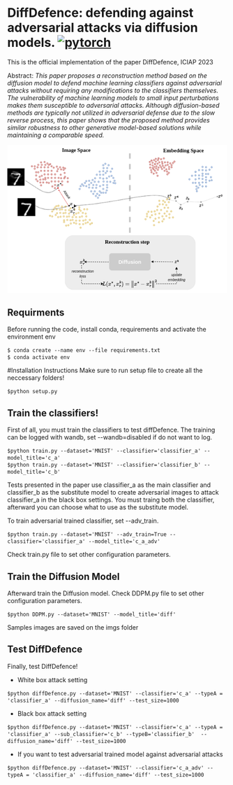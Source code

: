 # DiffDefence: defending against adversarial attacks via diffusion models. [![pytorch](https://img.shields.io/badge/PyTorch-1.12.0-EE4C2C.svg?style=flat&logo=pytorch)](https://pytorch.org)


This is the official implementation of the paper DiffDefence, ICIAP 2023

Abstract: *This paper proposes a reconstruction method based on the diffusion model to defend machine learning classifiers against adversarial attacks without requiring any modifications to the classifiers themselves. The vulnerability of machine learning models to small input perturbations makes them susceptible to adversarial attacks. Although diffusion-based methods are typically not utilized in adversarial defense due to the slow reverse process, this paper shows that the proposed method provides similar robustness to other generative model-based solutions while maintaining a comparable speed.*

![Alt text](./imgs/diffDefence.png)

## Requirments

Before running the code, install conda, requirements and activate the environment env
```
$ conda create --name env --file requirements.txt
$ conda activate env
```

#Installation Instructions
Make sure to run setup file to create all the neccessary folders!
```
$python setup.py 
```

## Train the classifiers! 
First of all, you must train the classifiers to test diffDefence. The training can be logged with wandb, set --wandb=disabled if do not want to log. 
```
$python train.py --dataset='MNIST' --classifier='classifier_a' --model_title='c_a'
$python train.py --dataset='MNIST' --classifier='classifier_b' --model_title='c_b'
```
Tests presented in the paper use classifier_a as the main classifier and classifier_b as the substitute model to create adversarial images to attack classifier_a in the black box settings.
You must traing both the classifier, afterward you can choose what to use as the substitute model.

To train adversarial trained classifier, set --adv_train.
```
$python train.py --dataset='MNIST' --adv_train=True --classifier='classifier_a' --model_title='c_a_adv'
```
Check train.py file to set other configuration parameters. 

## Train the Diffusion Model
Afterward train the Diffusion model. Check DDPM.py file to set other configuration parameters.
```
$python DDPM.py --dataset='MNIST' --model_title='diff'
```
Samples images are saved on the imgs folder

## Test DiffDefence
Finally, test DiffDefence!

- White box attack setting
```
$python diffDefence.py --dataset='MNIST' --classifier='c_a' --typeA = 'classifier_a' --diffusion_name='diff' --test_size=1000
```

- Black box attack setting
```
$python diffDefence.py --dataset='MNIST' --classifier='c_a' --typeA = 'classifier_a' --sub_classifier='c_b' --typeB='classifier_b'  --diffusion_name='diff' --test_size=1000
```

 - If you want to test adversarial trained model against adversarial attacks
```
$python diffDefence.py --dataset='MNIST' --classifier='c_a_adv' --typeA = 'classifier_a' --diffusion_name='diff' --test_size=1000
```




